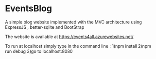 # EventsBlog
A simple blog website implemented with the MVC architecture using ExpressJS , better-sqlite and BootStrap

The website is available at https://events4all.azurewebsites.net/


To run at localhost  simply type  in the command line :
1)npm install 
2)npm run debug 
3)go to localhost:8080

